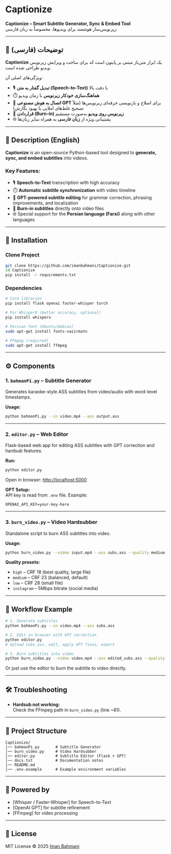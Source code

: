 # Captionize

**Captionize – Smart Subtitle Generator, Sync & Embed Tool**  
زیرنویس‌ساز هوشمند برای ویدیوها، مخصوصاً به زبان فارسی 

---

## 📌 توضیحات (فارسی)

**Captionize** یک ابزار متن‌باز مبتنی بر پایتون است که برای ساخت و ویرایش زیرنویس ویدیو طراحی شده است.  

ویژگی‌های اصلی آن:
- 🎙️ **تبدیل گفتار به متن (Speech-to-Text)** با دقت بالا  
- ⏱️ **هماهنگ‌سازی خودکار زیرنویس** با زمان ویدیو  
- 📝 **اتصال به هوش مصنوعی GPT** برای اصلاح و بازنویسی حرفه‌ای زیرنویس‌ها (مثلاً تصحیح غلط‌های املایی یا بهبود نگارش)  
- 🎥 **قراردادن (Burn-in) زیرنویس روی ویدیو** به‌صورت مستقیم  
- 🌐 پشتیبانی ویژه از **زبان فارسی** به همراه سایر زبان‌ها  

---

## 📌 Description (English)

**Captionize** is an open-source Python-based tool designed to **generate, sync, and embed subtitles** into videos.  

### Key Features:
- 🎙️ **Speech-to-Text** transcription with high accuracy  
- ⏱️ **Automatic subtitle synchronization** with video timeline  
- 📝 **GPT-powered subtitle editing** for grammar correction, phrasing improvements, and localization  
- 🎥 **Burn-in subtitles** directly onto video files  
- 🌐 Special support for the **Persian language (Farsi)** along with other languages  

---

## 🚀 Installation

### Clone Project
```bash
git clone https://github.com/imanbahmani/Captionize.git
cd Captionize
pip install -r requirements.txt
```

### Dependencies
```bash
# Core libraries
pip install flask openai faster-whisper torch

# For WhisperX (better accuracy, optional)
pip install whisperx

# Persian font (Ubuntu/Debian)
sudo apt-get install fonts-vazirmatn

# FFmpeg (required)
sudo apt-get install ffmpeg
```

---

## ⚙️ Components

### 1. `bahmanPi.py` – Subtitle Generator
Generates karaoke-style ASS subtitles from video/audio with word-level timestamps.

**Usage:**
```bash
python bahmanPi.py --in video.mp4 --ass output.ass
```

---

### 2. `editor.py` – Web Editor
Flask-based web app for editing ASS subtitles with GPT correction and hardsub features.  

**Run:**
```bash
python editor.py
```
Open in browser: [http://localhost:5000](http://localhost:5000)

**GPT Setup:**  
API key is read from `.env` file. Example:
```env
OPENAI_API_KEY=your-key-here
```

---

### 3. `burn_video.py` – Video Hardsubber
Standalone script to burn ASS subtitles into video.

**Usage:**
```bash
python burn_video.py --video input.mp4 --ass subs.ass --quality medium
```

**Quality presets:**
- `high` – CRF 18 (best quality, large file)  
- `medium` – CRF 23 (balanced, default)  
- `low` – CRF 28 (small file)  
- `instagram` – 5Mbps bitrate (social media)  

---

## 🔄 Workflow Example

```bash
# 1. Generate subtitles
python bahmanPi.py --in video.mp4 --ass subs.ass

# 2. Edit in browser with GPT correction
python editor.py
# Upload subs.ass, edit, apply GPT fixes, export

# 3. Burn subtitles into video
python burn_video.py --video video.mp4 --ass edited_subs.ass --quality instagram
```

Or just use the editor to burn the subtitle to video directly.  

---

## 🛠️ Troubleshooting

- **Hardsub not working:**  
  Check the FFmpeg path in `burn_video.py` (line ~81).  

---

## 📂 Project Structure

```
Captionize/
│── bahmanPi.py       # Subtitle Generator
│── burn_video.py     # Video Hardsubber
│── editor.py         # Subtitle Editor (Flask + GPT)
│── docs.txt          # Documentation notes
│── README.md
│── .env.example      # Example environment variables
```

---

## 🧠 Powered by
- [Whisper / Faster-Whisper] for Speech-to-Text  
- [OpenAI GPT] for subtitle refinement  
- [FFmpeg] for video processing  

---

## 📜 License
MIT License © 2025 [Iman Bahmani](https://github.com/imanbahmani)
